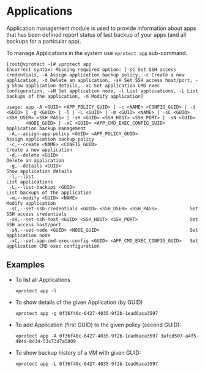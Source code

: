 # Applications

Application management module is used to provide information about apps that has been defined report status of last backup of your apps \(and all backups for a particular app\).

To manage Applications in the system use `vprotect app` sub-command.

```text
[root@vprotect ~]# vprotect app
Incorrect syntax: Missing required option: [-sC Set SSH access credentials, -A Assign application backup policy, -c Create a new application, -d Delete an application, -sH Set SSH access host/port, -g Show application details, -xC Set application CMD exec configuration, -sN Set application node, -l List applications, -L List backups of the application, -m Modify application]

usage: app -A <GUID> <APP_POLICY_GUID> | -c <NAME> <CONFIG_GUID> | -d <GUID> | -g <GUID> | -l | -L <GUID> | -m <GUID> <NAME> | -sC <GUID> <SSH_USER> <SSH_PASS> | -sH <GUID> <SSH_HOST> <SSH_PORT> | -sN <GUID>
       <NODE_GUID> | -xC <GUID> <APP_CMD_EXEC_CONFIG_GUID>
Application backup management
 -A,--assign-app-policy <GUID> <APP_POLICY_GUID>                   Assign application backup policy
 -c,--create <NAME> <CONFIG_GUID>                                  Create a new application
 -d,--delete <GUID>                                                Delete an application
 -g,--details <GUID>                                               Show application details
 -l,--list                                                         List applications
 -L,--list-backups <GUID>                                          List backups of the application
 -m,--modify <GUID> <NAME>                                         Modify application
 -sC,--set-ssh-credentials <GUID> <SSH_USER> <SSH_PASS>            Set SSH access credentials
 -sH,--set-ssh-host <GUID> <SSH_HOST> <SSH_PORT>                   Set SSH access host/port
 -sN,--set-node <GUID> <NODE_GUID>                                 Set application node
 -xC,--set-app-cmd-exec-config <GUID> <APP_CMD_EXEC_CONFIG_GUID>   Set application CMD exec configuration
```



## Examples

* To list all Applications

  ```text
  vprotect app -l
  ```

* To show details of the given Application \(by GUID\)

  ```text
  vprotect app -g 0f36f40c-6427-4035-9f2b-1ead6aca3597
  ```

* To add Application \(first GUID\) to the given policy \(second GUID\):

  ```text
  vprotect app -A 0f36f40c-6427-4035-9f2b-1ead6aca3597 3afcd507-a4f5-484d-8d34-53c73d7a5809
  ```

* To show backup history of a VM with given GUID:

  ```text
  vprotect app -L 0f36f40c-6427-4035-9f2b-1ead6aca3597
  ```

